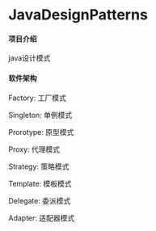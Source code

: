 # JavaDesignPatterns

#### 项目介绍
java设计模式

#### 软件架构
Factory: 工厂模式

Singleton: 单例模式

Prorotype: 原型模式

Proxy: 代理模式

Strategy: 策略模式

Template: 模板模式

Delegate: 委派模式

Adapter: 适配器模式